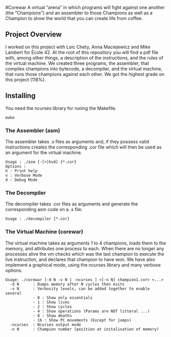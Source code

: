 #Corewar
A virtual “arena” in which programs will fight against one another (the “Champions”) and an assembler to those Champions as well as a Champion to show the world that you can create life from coffee.

## Project Overview
I worked on this project with Loic Chety, Anna Maciejewicz and Mike Lambert for École 42.
At the root of this repository you will find a pdf file with, among other things, a description of the instructions, and the rules of the virtual machine.
We created three programs, the assembler, that compiles champions into bytecode, a decompiler, and the virtual machine, that runs those champions against each other.
We got the highest grade on this project (118%).

## Installing
You need the ncurses library for runing the Makefile.
```
make 
```

### The Assembler (asm)
The assembler takes .s files as arguments and, if they possess valid instructions creates the corresponding .cor file which will then be used as an argument for the virtual machine.
```
Usage : ./asm [-[+]hvd] {*.cor}
Options :
h : Print help
v : Verbose Mode
d : Debug Mode
```

### The Decompiler
The decompiler takes .cor files as arguments and generate the corresponding asm code on a .s file.
```
Usage : ./decompiler {*.cor}
```

### The Virtual Machine (corewar) 
The virtual machine takes as arguments 1 to 4 champions, loads them to the memory, and attributes one process to each. When there are no longer any processes alive the vm checks which was the last champion to execute the live instruction, and declares that champion to have won.
We have also implement a graphical mode, using the ncurses library and many verbose options.
```
Usage: ./corewar [-d N -v N | -ncurses ] <[-n N] champion1.cor> <...>
  -d N		: Dumps memory after N cycles then exits
  -v N		: Verbosity levels, can be added together to enable several
			- 0 : Show only essentials
			- 1 : Show lives
			- 2 : Show cycles
			- 4 : Show operations (Params are NOT litteral ...)
			- 8 : Show deaths
			- 16 : Show PC movements (Except for jumps)
  -ncurses	: Ncurses output mode
  -n N		: Champion number (position at initalisation of memory)
```
